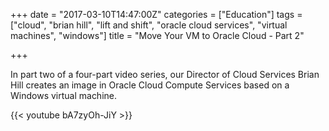 +++
date = "2017-03-10T14:47:00Z"
categories = ["Education"]
tags = ["cloud", "brian hill", "lift and shift", "oracle cloud services", "virtual machines", "windows"]
title = "Move Your VM to Oracle Cloud - Part 2"

+++

In part two of a four-part video series, our Director of Cloud Services Brian Hill creates an image in Oracle Cloud Compute Services based on a Windows virtual machine.

{{< youtube bA7zyOh-JiY >}}